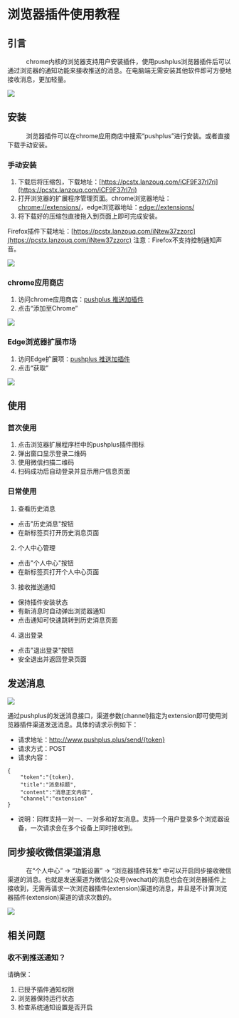 # 浏览器插件使用教程

## 引言
　&emsp;&emsp;chrome内核的浏览器支持用户安装插件，使用pushplus浏览器插件后可以通过浏览器的通知功能来接收推送的消息。在电脑端无需安装其他软件即可方便地接收消息，更加轻量。

![](../images/popup.png)
 
## 安装
　&emsp;&emsp;浏览器插件可以在chrome应用商店中搜索“pushplus”进行安装。或者直接下载手动安装。

### 手动安装
1. 下载后将压缩包，下载地址：[https://pcstx.lanzouq.com/iCF9F37rl7ri](https://pcstx.lanzouq.com/iCF9F37rl7ri)
2. 打开浏览器的扩展程序管理页面。chrome浏览器地址：[chrome://extensions/](chrome://extensions/)，edge浏览器地址：[edge://extensions/](edge://extensions/)
3. 将下载好的压缩包直接拖入到页面上即可完成安装。

Firefox插件下载地址：[https://pcstx.lanzouq.com/iNtew37zzorc](https://pcstx.lanzouq.com/iNtew37zzorc)
注意：Firefox不支持控制通知声音。

![](../images/extension.png)

### chrome应用商店
1. 访问chrome应用商店：[pushplus 推送加插件](https://chromewebstore.google.com/detail/pushplus-%E6%8E%A8%E9%80%81%E5%8A%A0/hcohnbbbchgmkjbbpnekdmhaejinpimh?hl=zh-CN&authuser=0)
2. 点击“添加至Chrome”

![](../images/chrome.png)

### Edge浏览器扩展市场
1. 访问Edge扩展项：[pushplus 推送加插件](https://microsoftedge.microsoft.com/addons/detail/pushplus-%E6%8E%A8%E9%80%81%E5%8A%A0/ekidpillenhajafdnbjnnfbolnmfhgep?hl=zh-CN)
2. 点击“获取”

![](../images/edge.png)

## 使用
### 首次使用
1. 点击浏览器扩展程序栏中的pushplus插件图标
2. 弹出窗口显示登录二维码
3. 使用微信扫描二维码
4. 扫码成功后自动登录并显示用户信息页面

### 日常使用
1. 查看历史消息
- 点击"历史消息"按钮
- 在新标签页打开历史消息页面
2. 个人中心管理
- 点击"个人中心"按钮
- 在新标签页打开个人中心页面
3. 接收推送通知
- 保持插件安装状态
- 有新消息时自动弹出浏览器通知
- 点击通知可快速跳转到历史消息页面
4. 退出登录
- 点击"退出登录"按钮
- 安全退出并返回登录页面

## 发送消息

![](../images/extensionmsg.png)

通过pushplus的发送消息接口，渠道参数(channel)指定为extension即可使用浏览器插件渠道发送消息。具体的请求示例如下：

- 请求地址：http://www.pushplus.plus/send/{token}
- 请求方式：POST
- 请求内容：

```
{
    "token":"{token},
    "title":"消息标题",
    "content":"消息正文内容",
    "channel":"extension"
}
```
- 说明：同样支持一对一、一对多和好友消息。支持一个用户登录多个浏览器设备，一次请求会在多个设备上同时接收到。

## 同步接收微信渠道消息
　&emsp;&emsp;在“个人中心” -> “功能设置” -> “浏览器插件转发” 中可以开启同步接收微信渠道的消息。也就是发送渠道为微信公众号(wechat)的消息也会在浏览器插件上接收到，无需再请求一次浏览器插件(extension)渠道的消息，并且是不计算浏览器插件(extension)渠道的请求次数的。
 
![](../images/forwardextension.png)

## 相关问题

### 收不到推送通知？
请确保：
1. 已授予插件通知权限
2. 浏览器保持运行状态
3. 检查系统通知设置是否开启
